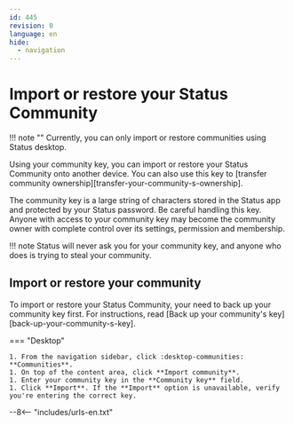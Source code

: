 ```yaml
---
id: 445
revision: 0
language: en
hide:
  - navigation
---
```


# Import or restore your Status Community

!!! note ""
     Currently, you can only import or restore communities using Status desktop.

Using your community key, you can import or restore your Status Community onto another device. You can also use this key to [transfer community ownership][transfer-your-community-s-ownership].

The community key is a large string of characters stored in the Status app and protected by your Status password. Be careful handling this key. Anyone with access to your community key may become the community owner with complete control over its settings, permission and membership.

!!! note
    Status will never ask you for your community key, and anyone who does is trying to steal your community.

## Import or restore your community

To import or restore your Status Community, your need to back up your community key first. For instructions, read [Back up your community's key][back-up-your-community-s-key].

=== "Desktop"

    1. From the navigation sidebar, click :desktop-communities: **Communities**.
    1. On top of the content area, click **Import community**.
    1. Enter your community key in the **Community key** field.
    1. Click **Import**. If the **Import** option is unavailable, verify you're entering the correct key.

--8<-- "includes/urls-en.txt"

